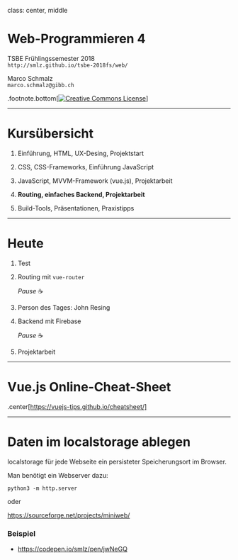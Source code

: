 class: center, middle
# Web-Programmieren 4

TSBE Frühlingssemester 2018  
`http://smlz.github.io/tsbe-2018fs/web/`

Marco Schmalz  
`marco.schmalz@gibb.ch`

.footnote.bottom[<a rel="license" href="http://creativecommons.org/licenses/by-sa/4.0/"><img alt="Creative Commons License" style="border-width:0" src="/assets/by-sa.svg" /></a>]

---

# Kursübersicht

1. Einführung, HTML, UX-Desing, Projektstart

2. CSS, CSS-Frameworks, Einführung JavaScript

3. JavaScript, MVVM-Framework (vue.js), Projektarbeit

4. **Routing, einfaches Backend, Projektarbeit**

5. Build-Tools, Präsentationen, Praxistipps

---

# Heute

1. Test

2. Routing mit `vue-router`

    _Pause_ ☕

3. Person des Tages: John Resing

4. Backend mit Firebase

    _Pause_ ☕

5. Projektarbeit

---
# Vue.js Online-Cheat-Sheet

.center[https://vuejs-tips.github.io/cheatsheet/]

---
# Daten im localstorage ablegen

localstorage für jede Webseite ein persisteter Speicherungsort im Browser.

Man benötigt ein Webserver dazu:

```
python3 -m http.server
```

oder

https://sourceforge.net/projects/miniweb/

### Beispiel

 * https://codepen.io/smlz/pen/jwNeGQ
